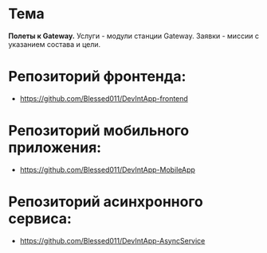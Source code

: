 # Тема
**Полеты к Gateway.**
Услуги - модули станции Gateway.
Заявки - миссии с указанием состава и цели.


# Репозиторий фронтенда:
- https://github.com/Blessed011/DevIntApp-frontend

# Репозиторий мобильного приложения:
- https://github.com/Blessed011/DevIntApp-MobileApp

# Репозиторий асинхронного сервиса:
- https://github.com/Blessed011/DevIntApp-AsyncService
